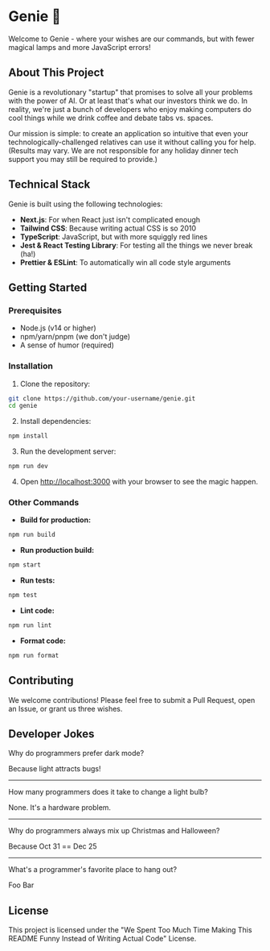 # Genie 🧞

Welcome to Genie - where your wishes are our commands, but with fewer magical lamps and more JavaScript errors!

## About This Project

Genie is a revolutionary "startup" that promises to solve all your problems with the power of AI. Or at least that's what our investors think we do. In reality, we're just a bunch of developers who enjoy making computers do cool things while we drink coffee and debate tabs vs. spaces.

Our mission is simple: to create an application so intuitive that even your technologically-challenged relatives can use it without calling you for help. (Results may vary. We are not responsible for any holiday dinner tech support you may still be required to provide.)

## Technical Stack

Genie is built using the following technologies:

- **Next.js**: For when React just isn't complicated enough
- **Tailwind CSS**: Because writing actual CSS is so 2010
- **TypeScript**: JavaScript, but with more squiggly red lines
- **Jest & React Testing Library**: For testing all the things we never break (ha!)
- **Prettier & ESLint**: To automatically win all code style arguments

## Getting Started

### Prerequisites

- Node.js (v14 or higher)
- npm/yarn/pnpm (we don't judge)
- A sense of humor (required)

### Installation

1. Clone the repository:
```bash
git clone https://github.com/your-username/genie.git
cd genie
```

2. Install dependencies:
```bash
npm install
```

3. Run the development server:
```bash
npm run dev
```

4. Open [http://localhost:3000](http://localhost:3000) with your browser to see the magic happen.

### Other Commands

- **Build for production:**
```bash
npm run build
```

- **Run production build:**
```bash
npm start
```

- **Run tests:**
```bash
npm test
```

- **Lint code:**
```bash
npm run lint
```

- **Format code:**
```bash
npm run format
```

## Contributing

We welcome contributions! Please feel free to submit a Pull Request, open an Issue, or grant us three wishes.

## Developer Jokes

Why do programmers prefer dark mode?

Because light attracts bugs!

---

How many programmers does it take to change a light bulb?

None. It's a hardware problem.

---

Why do programmers always mix up Christmas and Halloween?

Because Oct 31 == Dec 25

---

What's a programmer's favorite place to hang out?

Foo Bar

## License

This project is licensed under the "We Spent Too Much Time Making This README Funny Instead of Writing Actual Code" License.
